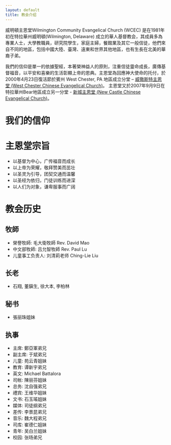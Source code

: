 ```yaml
---
layout: default
title: 教会介绍
---
```


威明頓主恩堂Wilmington Community Evangelical Church (WCEC) 是在1981年初在特拉華州威明頓(Wilmington, Delaware) 成立的華人基督教会，其成員多為專業人士，大學教職員，研究院學生，家庭主婦，餐館業及其它一般信徒，他們來自不同的地區，包括中國大陸、臺灣、遠東和世界其他地區，也有生長在北美的華裔子弟。

我們的信仰是單一的依據聖經，本著榮神益人的原則，注重信徒靈命成長，廣傳基督福音，以平安和喜樂的生活彰顯上帝的恩典。主恩堂為回應神大使命的托付，於2000年4月23日復活節於賓州 West Chester, PA 地區成立分堂 – [威徹斯特主恩堂 (West Chester Chinese Evangelical Church)][WCCEC]。 主恩堂又於2007年9月9日在特拉華州Bear地區成立另一分堂 - [新城主恩堂 (New Castle Chinese Evangelical Church)][NCCEC]。 

我们的信仰
==========


主恩堂宗旨
==================

 * 以基督为中心，广传福音而成长
 * 以上帝为荣耀，敬拜赞美而茁壮
 * 以圣灵为引导，团契交通而温馨
 * 以圣经为依归，门徒训练而进深
 * 以人们为对象，谦卑服事而广阔


教会历史
========


牧師
-----

 * 榮譽牧師: 毛大衛牧師 Rev. David Mao
 * 中文部牧師: 吕允智牧師 Rev. Paul Lu
 * 儿童事工负责人: 刘清莉老师 Ching-Lie Liu


长老
-----

 * 石翔, 董鎭生, 徐大本, 李柏林 

秘书
-----

 * 張丽珠姐妹

执事
-----

 * 主席: 鄭亞軍弟兄
 * 副主席: 于斌弟兄
 * 儿童: 苑云青姐妹
 * 教育: 谭新宇弟兄
 * 英文: Michael Battalora
 * 司帐: 陳丽芬姐妹
 * 总务: 沈自强弟兄
 * 禮宾: 王维华姐妹
 * 文书: 石玉瑤姐妹
 * 媒体: 司徒纲弟兄
 * 差传: 李景昆弟兄
 * 音乐: 魏大程弟兄
 * 司库: 崔德仁姐妹
 * 青年: 吴白兰姐妹
 * 校园: 张旸弟兄

 
 

 
 [WCCEC]: http://www.wccec.org/
 [NCCEC]: http://www.nccec.org/